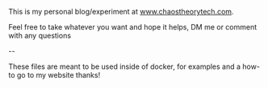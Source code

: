 This is my personal blog/experiment at www.chaostheorytech.com.

Feel free to take whatever you want and hope it helps, DM me or comment with any questions






-- 

These files are meant to be used inside of docker, for examples and a how-to go to my website thanks!
